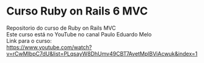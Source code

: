 # Curso Ruby on Rails 6 MVC 

Repositorio do curso de Ruby on Rails MVC  
Este curso está no YouTube no canal Paulo Eduardo Melo  
Link para o curso:  
https://www.youtube.com/watch?v=rCwMlbpC7dU&list=PLqsayW8DhUmv49CBT7AvetMplBViAcwuk&index=1